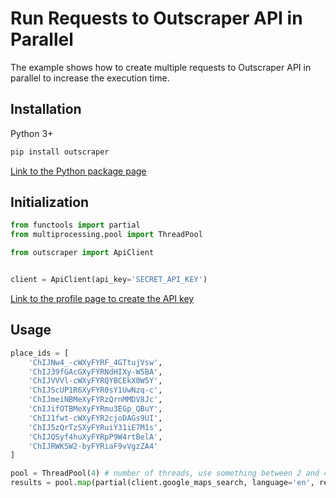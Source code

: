 # Run Requests to Outscraper API in Parallel

The example shows how to create multiple requests to Outscraper API in parallel to increase the execution time.

## Installation

Python 3+
```bash
pip install outscraper
```
[Link to the Python package page](https://pypi.org/project/outscraper/)

## Initialization
```python
from functools import partial
from multiprocessing.pool import ThreadPool

from outscraper import ApiClient


client = ApiClient(api_key='SECRET_API_KEY')
```
[Link to the profile page to create the API key](https://app.outscraper.com/profile)

## Usage

```python
place_ids = [
    'ChIJNw4_-cWXyFYRF_4GTtujVsw',
    'ChIJ39fGAcGXyFYRNdHIXy-W5BA',
    'ChIJVVVl-cWXyFYRQYBCEkX0W5Y',
    'ChIJScUP1R6XyFYR0sY1UwNzq-c',
    'ChIJmeiNBMeXyFYRzQrnMMDV8Jc',
    'ChIJifOTBMeXyFYRmu3EGp_QBuY',
    'ChIJ1fwt-cWXyFYR2cjoDAGs9UI',
    'ChIJ5zQrTzSXyFYRuiY31iE7M1s',
    'ChIJQSyf4huXyFYRpP9W4rtBelA',
    'ChIJRWK5W2-byFYRiaF9vVgzZA4'
]

pool = ThreadPool(4) # number of threads, use something between 2 and 40
results = pool.map(partial(client.google_maps_search, language='en', region='US'), place_ids)
```
